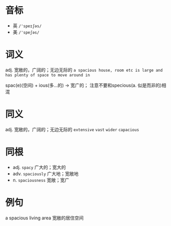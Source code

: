 # 音标

- 英 `/'speɪʃəs/`
- 美 `/'speʃəs/`

# 词义

adj. 宽敞的，广阔的；无边无际的
`a spacious house, room etc is large and has plenty of space to move around in`



spac(e)(空间) + ious(多…的) → 宽广的； 注意不要和specious(a. 似是而非的)相混

# 同义

adj. 宽敞的，广阔的；无边无际的
`extensive` `vast` `wider` `capacious`

# 同根

- adj. `spacy` 广大的；宽大的
- adv. `spaciously` 广大地；宽敞地
- n. `spaciousness` 宽敞；宽广

# 例句

a spacious living area
宽敞的居住空间


